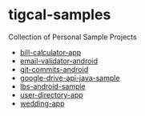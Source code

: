 tigcal-samples
============================

Collection of Personal Sample Projects

 - [bill-calculator-app](bill-calculator-app)
 - [email-validator-android](email-validator-android)
 - [git-commits-android](git-commits-android)
 - [google-drive-api-java-sample](google-drive-api-java-sample)
 - [lbs-android-sample](lbs-android-sample)
 - [user-directory-app](user-directory-app)
 - [wedding-app](wedding-app)
